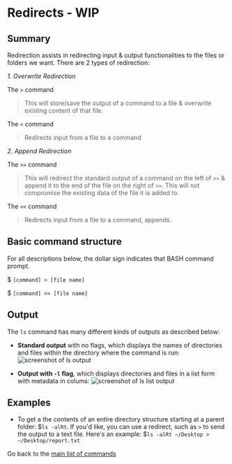 # Redirects - WIP

## Summary 
Redirection assists in redirecting input & output functionalities to the files or folders we want. There are 2 types of redirection:

*1. Overwrite Redirection*

The `>` command

> This will store/save the output of a command to a file & overwrite existing content of that file.

The `<` command

> Redirects input from a file to a command

*2. Append Redirection*

The `>>` command 

>This will redirect the standard output of a command on the left of `>>` & append it to the end of the file on the right of `>>`. 
> This will not compromise the existing data of the file it is added to.


The `<<` command

> Redirects input from a file to a command, appends.

## Basic command structure
For all descriptions below, the dollar sign indicates that BASH command prompt.

$ `[command] > [file name]` 

$ `[command] >> [file name]`


## Output
The `ls` command has many different kinds of outputs as described below:
* **Standard output** with no flags, which displays the names of directories and files within the directory where the command is run:
![screenshot of ls output](ls_no-flags.png)

* **Output with `-l` flag**, which displays directories and files in a list form with metadata in colums:
![screenshot of ls list output](ls_l-flag.png)

## Examples 
* To get a the contents of an entire directory structure starting at a parent folder: $`ls -alRt`. If you'd like, you can use a redirect, such as `>` to send the output to a text file. Here's an example: $`ls -alRt ~/Desktop > ~/Desktop/report.txt`

Go back to the [main list of commands](index.md)

